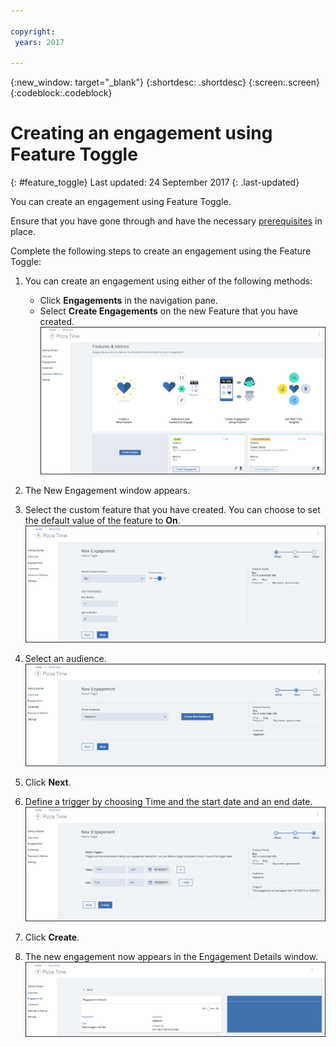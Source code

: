 ```yaml
---

copyright:
 years: 2017

---
```


{:new_window: target="_blank"}
{:shortdesc: .shortdesc}
{:screen:.screen}
{:codeblock:.codeblock}

# Creating an engagement using Feature Toggle
{: #feature_toggle}
Last updated: 24 September 2017
{: .last-updated}

You can create an engagement using Feature Toggle. 

Ensure that you have gone through and have the necessary [prerequisites](app_prerequisites.html) in place.

Complete the following steps to create an engagement using the Feature Toggle:

1. You can create an engagement using either of the following methods:
	- Click **Engagements** in the navigation pane. 
	- Select **Create Engagements** on the new Feature that you have created.
	![Feature ready to be used](images/feature_creating.gif)
2. The New Engagement window appears. 
3. Select the custom feature that you have created. You can choose to set the default value of the feature to **On**. 
	![Feature ready to be used](images/engagement_feature_1.gif)

4. Select an audience. 
	![Selecting an audience](images/engagement_feature_2.gif)

5. Click **Next**.
6. Define a trigger by choosing Time and the start date and an end date.
	![Selecting an audience](images/engagement_feature_3.gif)
7. Click **Create**.
8. The new engagement now appears in the Engagement Details window.
	![Selecting an audience](images/engagement_completed.gif)



